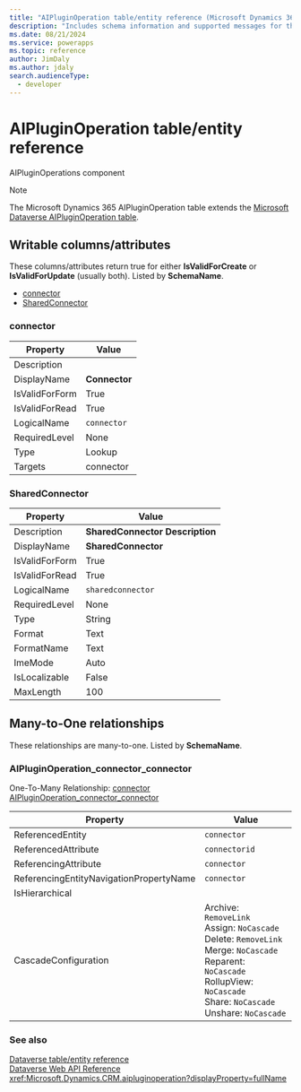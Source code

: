```yaml
---
title: "AIPluginOperation table/entity reference (Microsoft Dynamics 365)"
description: "Includes schema information and supported messages for the AIPluginOperation table/entity with Microsoft Dynamics 365."
ms.date: 08/21/2024
ms.service: powerapps
ms.topic: reference
author: JimDaly
ms.author: jdaly
search.audienceType: 
  - developer
---
```


# AIPluginOperation table/entity reference

AIPluginOperations component

> [!NOTE]
> The Microsoft Dynamics 365 AIPluginOperation table extends the [Microsoft Dataverse AIPluginOperation table](/power-apps/developer/data-platform/reference/entities/aipluginoperation).



## Writable columns/attributes

These columns/attributes return true for either **IsValidForCreate** or **IsValidForUpdate** (usually both). Listed by **SchemaName**.

- [connector](#BKMK_connector)
- [SharedConnector](#BKMK_SharedConnector)

### <a name="BKMK_connector"></a> connector

|Property|Value|
|---|---|
|Description||
|DisplayName|**Connector**|
|IsValidForForm|True|
|IsValidForRead|True|
|LogicalName|`connector`|
|RequiredLevel|None|
|Type|Lookup|
|Targets|connector|

### <a name="BKMK_SharedConnector"></a> SharedConnector

|Property|Value|
|---|---|
|Description|**SharedConnector Description**|
|DisplayName|**SharedConnector**|
|IsValidForForm|True|
|IsValidForRead|True|
|LogicalName|`sharedconnector`|
|RequiredLevel|None|
|Type|String|
|Format|Text|
|FormatName|Text|
|ImeMode|Auto|
|IsLocalizable|False|
|MaxLength|100|


## Many-to-One relationships

These relationships are many-to-one. Listed by **SchemaName**.

### <a name="BKMK_AIPluginOperation_connector_connector"></a> AIPluginOperation_connector_connector

One-To-Many Relationship: [connector AIPluginOperation_connector_connector](connector.md#BKMK_AIPluginOperation_connector_connector)

|Property|Value|
|---|---|
|ReferencedEntity|`connector`|
|ReferencedAttribute|`connectorid`|
|ReferencingAttribute|`connector`|
|ReferencingEntityNavigationPropertyName|`connector`|
|IsHierarchical||
|CascadeConfiguration|Archive: `RemoveLink`<br />Assign: `NoCascade`<br />Delete: `RemoveLink`<br />Merge: `NoCascade`<br />Reparent: `NoCascade`<br />RollupView: `NoCascade`<br />Share: `NoCascade`<br />Unshare: `NoCascade`|



### See also

[Dataverse table/entity reference](../about-entity-reference.md)  
[Dataverse Web API Reference](/power-apps/developer/data-platform/webapi/reference/about)   
<xref:Microsoft.Dynamics.CRM.aipluginoperation?displayProperty=fullName>
